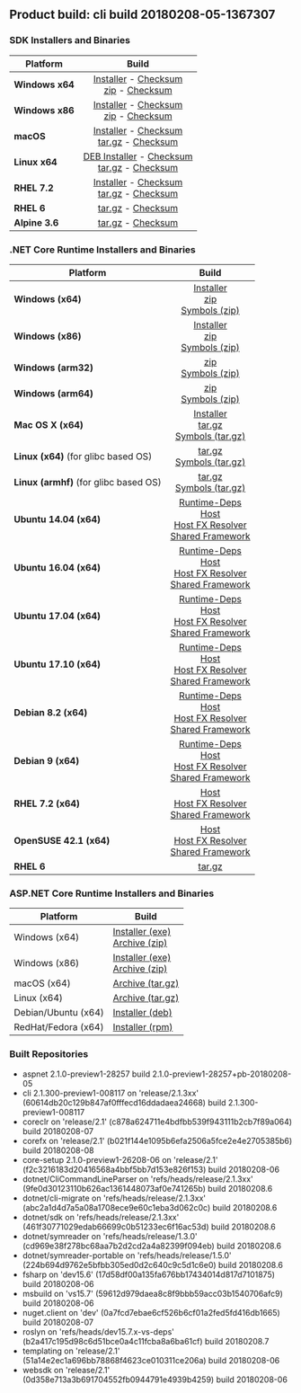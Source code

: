 ## Product build: cli build 20180208-05-1367307

### SDK Installers and Binaries

| Platform | Build |
| -------- | :-------------------------------------: |
| **Windows x64** | [Installer][sdk-win-x64-installer] - [Checksum][sdk-win-x64-installer-checksum]<br>[zip][sdk-win-x64-zip] - [Checksum][sdk-win-x64-zip-checksum] |
| **Windows x86** | [Installer][sdk-win-x86-installer] - [Checksum][sdk-win-x86-installer-checksum]<br>[zip][sdk-win-x86-zip] - [Checksum][sdk-win-x86-zip-checksum] |
| **macOS**       | [Installer][sdk-osx-installer] - [Checksum][sdk-osx-installer-checksum]<br>[tar.gz][sdk-osx-targz] - [Checksum][sdk-osx-targz-checksum] |
| **Linux x64**   | [DEB Installer][sdk-linux-DEB-installer] - [Checksum][sdk-linux-DEB-installer-checksum]<br>[tar.gz][sdk-linux-targz] - [Checksum][sdk-linux-targz-checksum] |
| **RHEL 7.2**    | [Installer][sdk-rhel-7-installer] - [Checksum][sdk-rhel-7-installer-checksum]<br>[tar.gz][sdk-linux-targz] - [Checksum][sdk-linux-targz-checksum] |
| **RHEL 6**      | [tar.gz][sdk-rhel-6-targz] - [Checksum][sdk-rhel-6-targz-checksum] |
| **Alpine 3.6**  | [tar.gz][sdk-alpine-3.6-targz] - [Checksum][sdk-alpine-3.6-targz-checksum] |

[sdk-win-x64-installer]: https://dotnetfeed.blob.core.windows.net/orchestrated-release-2-1/20180208-05/final/assets/Sdk/2.1.300-preview1-008117/dotnet-sdk-2.1.300-preview1-008117-win-x64.exe
[sdk-win-x64-installer-checksum]: https://dotnetfeed.blob.core.windows.net/orchestrated-release-2-1/20180208-05/final/assets/Sdk/2.1.300-preview1-008117/dotnet-sdk-2.1.300-preview1-008117-win-x64.exe.sha
[sdk-win-x64-zip]: https://dotnetfeed.blob.core.windows.net/orchestrated-release-2-1/20180208-05/final/assets/Sdk/2.1.300-preview1-008117/dotnet-sdk-2.1.300-preview1-008117-win-x64.zip
[sdk-win-x64-zip-checksum]: https://dotnetfeed.blob.core.windows.net/orchestrated-release-2-1/20180208-05/final/assets/Sdk/2.1.300-preview1-008117/dotnet-sdk-2.1.300-preview1-008117-win-x64.zip.sha

[sdk-win-x86-installer]: https://dotnetfeed.blob.core.windows.net/orchestrated-release-2-1/20180208-05/final/assets/Sdk/2.1.300-preview1-008117/dotnet-sdk-2.1.300-preview1-008117-win-x86.exe
[sdk-win-x86-installer-checksum]: https://dotnetfeed.blob.core.windows.net/orchestrated-release-2-1/20180208-05/final/assets/Sdk/2.1.300-preview1-008117/dotnet-sdk-2.1.300-preview1-008117-win-x86.exe.sha
[sdk-win-x86-zip]: https://dotnetfeed.blob.core.windows.net/orchestrated-release-2-1/20180208-05/final/assets/Sdk/2.1.300-preview1-008117/dotnet-sdk-2.1.300-preview1-008117-win-x86.zip
[sdk-win-x86-zip-checksum]: https://dotnetfeed.blob.core.windows.net/orchestrated-release-2-1/20180208-05/final/assets/Sdk/2.1.300-preview1-008117/dotnet-sdk-2.1.300-preview1-008117-win-x86.zip.sha

[sdk-osx-installer]: https://dotnetfeed.blob.core.windows.net/orchestrated-release-2-1/20180208-05/final/assets/Sdk/2.1.300-preview1-008117/dotnet-sdk-2.1.300-preview1-008117-osx-x64.pkg
[sdk-osx-installer-checksum]: https://dotnetfeed.blob.core.windows.net/orchestrated-release-2-1/20180208-05/final/assets/Sdk/2.1.300-preview1-008117/dotnet-sdk-2.1.300-preview1-008117-osx-x64.pkg.sha
[sdk-osx-targz]: https://dotnetfeed.blob.core.windows.net/orchestrated-release-2-1/20180208-05/final/assets/Sdk/2.1.300-preview1-008117/dotnet-sdk-2.1.300-preview1-008117-osx-x64.tar.gz
[sdk-osx-targz-checksum]: https://dotnetfeed.blob.core.windows.net/orchestrated-release-2-1/20180208-05/final/assets/Sdk/2.1.300-preview1-008117/dotnet-sdk-2.1.300-preview1-008117-osx-x64.tar.gz.sha

[sdk-linux-targz]: https://dotnetfeed.blob.core.windows.net/orchestrated-release-2-1/20180208-05/final/assets/Sdk/2.1.300-preview1-008117/dotnet-sdk-2.1.300-preview1-008117-linux-x64.tar.gz
[sdk-linux-targz-checksum]: https://dotnetfeed.blob.core.windows.net/orchestrated-release-2-1/20180208-05/final/assets/Sdk/2.1.300-preview1-008117/dotnet-sdk-2.1.300-preview1-008117-linux-x64.tar.gz.sha

[sdk-linux-DEB-installer]: https://dotnetfeed.blob.core.windows.net/orchestrated-release-2-1/20180208-05/final/assets/Sdk/2.1.300-preview1-008117/dotnet-sdk-2.1.300-preview1-008117-x64.deb
[sdk-linux-DEB-installer-checksum]: https://dotnetfeed.blob.core.windows.net/orchestrated-release-2-1/20180208-05/final/assets/Sdk/2.1.300-preview1-008117/dotnet-sdk-2.1.300-preview1-008117-x64.deb.sha

[sdk-rhel-7-installer]: https://dotnetfeed.blob.core.windows.net/orchestrated-release-2-1/20180208-05/final/assets/Sdk/2.1.300-preview1-008117/dotnet-sdk-2.1.300-preview1-008117-rhel-x64.rpm
[sdk-rhel-7-installer-checksum]: https://dotnetfeed.blob.core.windows.net/orchestrated-release-2-1/20180208-05/final/assets/Sdk/2.1.300-preview1-008117/dotnet-sdk-2.1.300-preview1-008117-rhel-x64.rpm.sha

[sdk-rhel-6-targz]: https://dotnetfeed.blob.core.windows.net/orchestrated-release-2-1/20180208-05/final/assets/Sdk/2.1.300-preview1-008117/dotnet-sdk-2.1.300-preview1-008117-rhel.6-x64.tar.gz
[sdk-rhel-6-targz-checksum]: https://dotnetfeed.blob.core.windows.net/orchestrated-release-2-1/20180208-05/final/assets/Sdk/2.1.300-preview1-008117/dotnet-sdk-2.1.300-preview1-008117-rhel.6-x64.tar.gz.sha

[sdk-alpine-3.6-targz]: https://dotnetfeed.blob.core.windows.net/orchestrated-release-2-1/20180208-05/final/assets/Sdk/2.1.300-preview1-008117/dotnet-sdk-2.1.300-preview1-008117-alpine.3.6-x64.tar.gz
[sdk-alpine-3.6-targz-checksum]: https://dotnetfeed.blob.core.windows.net/orchestrated-release-2-1/20180208-05/final/assets/Sdk/2.1.300-preview1-008117/dotnet-sdk-2.1.300-preview1-008117-alpine.3.6-x64.tar.gz.sha


### .NET Core Runtime Installers and Binaries

| Platform | Build |
|---------|:----------:|
| **Windows (x64)**                      | [Installer][win-x64-installer] <br>[zip][win-x64-zip] <br>[Symbols (zip)][win-x64-symbols-zip] |
| **Windows (x86)**                      | [Installer][win-x86-installer] <br>[zip][win-x86-zip] <br>[Symbols (zip)][win-x86-symbols-zip] |
| **Windows (arm32)**                    | [zip][win-arm-zip] <br>[Symbols (zip)][win-arm-symbols-zip] |
| **Windows (arm64)**                    | [zip][win-arm64-zip] <br>[Symbols (zip)][win-arm64-symbols-zip] |
| **Mac OS X (x64)**                     | [Installer][osx-installer] <br>[tar.gz][osx-targz] <br>[Symbols (tar.gz)][osx-symbols-targz] |
| **Linux (x64)** (for glibc based OS)   | [tar.gz][linux-x64-targz] <br>[Symbols (tar.gz)][linux-x64-symbols-targz] |
| **Linux (armhf)** (for glibc based OS) | [tar.gz][linux-arm-targz] <br>[Symbols (tar.gz)][linux-arm-symbols-targz] |
| **Ubuntu 14.04 (x64)**                 | [Runtime-Deps][ubuntu-14.04-runtime-deps] <br>[Host][deb-package-host] <br>[Host FX Resolver][deb-package-hostfxr] <br>[Shared Framework][deb-package-sharedfx] <br> |
| **Ubuntu 16.04 (x64)**                 | [Runtime-Deps][ubuntu-16.04-runtime-deps] <br>[Host][deb-package-host] <br>[Host FX Resolver][deb-package-hostfxr] <br>[Shared Framework][deb-package-sharedfx] <br> |
| **Ubuntu 17.04 (x64)**                 | [Runtime-Deps][ubuntu-17.04-runtime-deps] <br>[Host][deb-package-host] <br>[Host FX Resolver][deb-package-hostfxr] <br>[Shared Framework][deb-package-sharedfx] <br> |
| **Ubuntu 17.10 (x64)**                 | [Runtime-Deps][ubuntu-17.10-runtime-deps] <br>[Host][deb-package-host] <br>[Host FX Resolver][deb-package-hostfxr] <br>[Shared Framework][deb-package-sharedfx] <br> |
| **Debian 8.2 (x64)**                   | [Runtime-Deps][debian-8.2-runtime-deps] <br>[Host][deb-package-host] <br>[Host FX Resolver][deb-package-hostfxr] <br>[Shared Framework][deb-package-sharedfx] <br> |
| **Debian 9 (x64)**                     | [Runtime-Deps][debian-9-runtime-deps] <br>[Host][deb-package-host] <br>[Host FX Resolver][deb-package-hostfxr] <br>[Shared Framework][deb-package-sharedfx] <br> |
| **RHEL 7.2 (x64)**                     | [Host][rhel7-host] <br>[Host FX Resolver][rhel7-hostfxr] <br>[Shared Framework][rhel7-sharedfx] <br> |
| **OpenSUSE 42.1 (x64)**                | [Host][OpenSUSE-42-host] <br>[Host FX Resolver][OpenSUSE-42-hostfxr] <br>[Shared Framework][OpenSUSE-42-sharedfx] <br> |
| **RHEL 6**                             | [tar.gz][rhel-6-targz] |

[win-x64-installer]: https://dotnetfeed.blob.core.windows.net/orchestrated-release-2-1/20180208-05/final/assets/Runtime/2.1.0-preview1-26208-06/dotnet-runtime-2.1.0-preview1-26208-06-win-x64.exe
[win-x64-installer-checksum]: https://dotnetfeed.blob.core.windows.net/orchestrated-release-2-1/20180208-05/final/assets/Runtime/2.1.0-preview1-26208-06/dotnet-runtime-2.1.0-preview1-26208-06-win-x64.exe.sha512
[win-x64-zip]: https://dotnetfeed.blob.core.windows.net/orchestrated-release-2-1/20180208-05/final/assets/Runtime/2.1.0-preview1-26208-06/dotnet-runtime-2.1.0-preview1-26208-06-win-x64.zip
[win-x64-zip-checksum]: https://dotnetfeed.blob.core.windows.net/orchestrated-release-2-1/20180208-05/final/assets/Runtime/2.1.0-preview1-26208-06/dotnet-runtime-2.1.0-preview1-26208-06-win-x64.zip.sha512
[win-x64-symbols-zip]: https://dotnetfeed.blob.core.windows.net/orchestrated-release-2-1/20180208-05/final/assets/Runtime/2.1.0-preview1-26208-06/dotnet-runtime-symbols-2.1.0-preview1-26208-06-win-x64.zip

[win-x86-installer]: https://dotnetfeed.blob.core.windows.net/orchestrated-release-2-1/20180208-05/final/assets/Runtime/2.1.0-preview1-26208-06/dotnet-runtime-2.1.0-preview1-26208-06-win-x86.exe
[win-x86-installer-checksum]: https://dotnetfeed.blob.core.windows.net/orchestrated-release-2-1/20180208-05/final/assets/Runtime/2.1.0-preview1-26208-06/dotnet-runtime-2.1.0-preview1-26208-06-win-x86.exe.sha512
[win-x86-zip]: https://dotnetfeed.blob.core.windows.net/orchestrated-release-2-1/20180208-05/final/assets/Runtime/2.1.0-preview1-26208-06/dotnet-runtime-2.1.0-preview1-26208-06-win-x86.zip
[win-x86-zip-checksum]: https://dotnetfeed.blob.core.windows.net/orchestrated-release-2-1/20180208-05/final/assets/Runtime/2.1.0-preview1-26208-06/dotnet-runtime-2.1.0-preview1-26208-06-win-x86.zip.sha512
[win-x86-symbols-zip]: https://dotnetfeed.blob.core.windows.net/orchestrated-release-2-1/20180208-05/final/assets/Runtime/2.1.0-preview1-26208-06/dotnet-runtime-symbols-2.1.0-preview1-26208-06-win-x86.zip

[win-arm-zip]: https://dotnetfeed.blob.core.windows.net/orchestrated-release-2-1/20180208-05/final/assets/Runtime/2.1.0-preview1-26208-06/dotnet-runtime-2.1.0-preview1-26208-06-win-arm.zip
[win-arm-zip-checksum]: https://dotnetfeed.blob.core.windows.net/orchestrated-release-2-1/20180208-05/final/assets/Runtime/2.1.0-preview1-26208-06/dotnet-runtime-2.1.0-preview1-26208-06-win-arm.zip.sha512
[win-arm-symbols-zip]: https://dotnetfeed.blob.core.windows.net/orchestrated-release-2-1/20180208-05/final/assets/Runtime/2.1.0-preview1-26208-06/dotnet-runtime-symbols-2.1.0-preview1-26208-06-win-arm.zip

[win-arm64-zip]: https://dotnetfeed.blob.core.windows.net/orchestrated-release-2-1/20180208-05/final/assets/Runtime/2.1.0-preview1-26208-06/dotnet-runtime-2.1.0-preview1-26208-06-win-arm64.zip
[win-arm64-zip-checksum]: https://dotnetfeed.blob.core.windows.net/orchestrated-release-2-1/20180208-05/final/assets/Runtime/2.1.0-preview1-26208-06/dotnet-runtime-2.1.0-preview1-26208-06-win-arm64.zip.sha512
[win-arm64-symbols-zip]: https://dotnetfeed.blob.core.windows.net/orchestrated-release-2-1/20180208-05/final/assets/Runtime/2.1.0-preview1-26208-06/dotnet-runtime-symbols-2.1.0-preview1-26208-06-win-arm64.zip

[osx-installer]: https://dotnetfeed.blob.core.windows.net/orchestrated-release-2-1/20180208-05/final/assets/Runtime/2.1.0-preview1-26208-06/dotnet-runtime-2.1.0-preview1-26208-06-osx-x64.pkg
[osx-installer-checksum]: https://dotnetfeed.blob.core.windows.net/orchestrated-release-2-1/20180208-05/final/assets/Runtime/2.1.0-preview1-26208-06/dotnet-runtime-2.1.0-preview1-26208-06-osx-x64.pkg.sha512
[osx-targz]: https://dotnetfeed.blob.core.windows.net/orchestrated-release-2-1/20180208-05/final/assets/Runtime/2.1.0-preview1-26208-06/dotnet-runtime-2.1.0-preview1-26208-06-osx-x64.tar.gz
[osx-targz-checksum]: https://dotnetfeed.blob.core.windows.net/orchestrated-release-2-1/20180208-05/final/assets/Runtime/2.1.0-preview1-26208-06/dotnet-runtime-2.1.0-preview1-26208-06-osx-x64.tar.gz.sha512
[osx-symbols-targz]: https://dotnetfeed.blob.core.windows.net/orchestrated-release-2-1/20180208-05/final/assets/Runtime/2.1.0-preview1-26208-06/dotnet-runtime-symbols-2.1.0-preview1-26208-06-osx-x64.tar.gz

[linux-x64-targz]: https://dotnetfeed.blob.core.windows.net/orchestrated-release-2-1/20180208-05/final/assets/Runtime/2.1.0-preview1-26208-06/dotnet-runtime-2.1.0-preview1-26208-06-linux-x64.tar.gz
[linux-x64-targz-checksum]: https://dotnetfeed.blob.core.windows.net/orchestrated-release-2-1/20180208-05/final/assets/Runtime/2.1.0-preview1-26208-06/dotnet-runtime-2.1.0-preview1-26208-06-linux-x64tar.gz.sha512
[linux-x64-symbols-targz]: https://dotnetfeed.blob.core.windows.net/orchestrated-release-2-1/20180208-05/final/assets/Runtime/2.1.0-preview1-26208-06/dotnet-runtime-symbols-2.1.0-preview1-26208-06-linux-x64.tar.gz
[linux-arm-targz]: https://dotnetfeed.blob.core.windows.net/orchestrated-release-2-1/20180208-05/final/assets/Runtime/2.1.0-preview1-26208-06/dotnet-runtime-2.1.0-preview1-26208-06-linux-arm.tar.gz
[linux-arm-targz-checksum]: https://dotnetfeed.blob.core.windows.net/orchestrated-release-2-1/20180208-05/final/assets/Runtime/2.1.0-preview1-26208-06/dotnet-runtime-2.1.0-preview1-26208-06-linux-arm.tar.gz.sha512
[linux-arm-symbols-targz]: https://dotnetfeed.blob.core.windows.net/orchestrated-release-2-1/20180208-05/final/assets/Runtime/2.1.0-preview1-26208-06/dotnet-runtime-symbols-2.1.0-preview1-26208-06-linux-arm.tar.gz

[ubuntu-14.04-runtime-deps]: https://dotnetfeed.blob.core.windows.net/orchestrated-release-2-1/20180208-05/final/assets/Runtime/2.1.0-preview1-26208-06/dotnet-runtime-deps-2.1.0-preview1-26208-06-ubuntu.14.04-x64.deb
[ubuntu-14.04-runtime-deps-checksum]: https://dotnetfeed.blob.core.windows.net/orchestrated-release-2-1/20180208-05/final/assets/Runtime/2.1.0-preview1-26208-06/dotnet-runtime-deps-2.1.0-preview1-26208-06-ubuntu.14.04-x64.deb.sha512

[ubuntu-16.04-runtime-deps]: https://dotnetfeed.blob.core.windows.net/orchestrated-release-2-1/20180208-05/final/assets/Runtime/2.1.0-preview1-26208-06/dotnet-runtime-deps-2.1.0-preview1-26208-06-ubuntu.16.04-x64.deb
[ubuntu-16.04-runtime-deps-checksum]: https://dotnetfeed.blob.core.windows.net/orchestrated-release-2-1/20180208-05/final/assets/Runtime/2.1.0-preview1-26208-06/dotnet-runtime-deps-2.1.0-preview1-26208-06-ubuntu.16.04-x64.deb.sha512

[ubuntu-17.04-runtime-deps]: https://dotnetfeed.blob.core.windows.net/orchestrated-release-2-1/20180208-05/final/assets/Runtime/2.1.0-preview1-26208-06/dotnet-runtime-deps-2.1.0-preview1-26208-06-ubuntu.17.04-x64.deb
[ubuntu-17.04-runtime-deps-checksum]: https://dotnetfeed.blob.core.windows.net/orchestrated-release-2-1/20180208-05/final/assets/Runtime/2.1.0-preview1-26208-06/dotnet-runtime-deps-2.1.0-preview1-26208-06-ubuntu.17.04-x64.deb.sha512

[ubuntu-17.10-runtime-deps]: https://dotnetfeed.blob.core.windows.net/orchestrated-release-2-1/20180208-05/final/assets/Runtime/2.1.0-preview1-26208-06/dotnet-runtime-deps-2.1.0-preview1-26208-06-ubuntu.17.10-x64.deb
[ubuntu-17.10-runtime-deps-checksum]: https://dotnetfeed.blob.core.windows.net/orchestrated-release-2-1/20180208-05/final/assets/Runtime/2.1.0-preview1-26208-06/dotnet-runtime-deps-2.1.0-preview1-26208-06-ubuntu.17.10-x64.deb.sha512

[debian-8.2-runtime-deps]: https://dotnetfeed.blob.core.windows.net/orchestrated-release-2-1/20180208-05/final/assets/Runtime/2.1.0-preview1-26208-06/dotnet-runtime-deps-2.1.0-preview1-26208-06-debian.8-x64.deb
[debian-8.2-runtime-deps-checksum]: https://dotnetfeed.blob.core.windows.net/orchestrated-release-2-1/20180208-05/final/assets/Runtime/2.1.0-preview1-26208-06/dotnet-runtime-deps-2.1.0-preview1-26208-06-debian.8-x64.deb.sha512

[debian-9-runtime-deps]: https://dotnetfeed.blob.core.windows.net/orchestrated-release-2-1/20180208-05/final/assets/Runtime/2.1.0-preview1-26208-06/dotnet-runtime-deps-2.1.0-preview1-26208-06-debian.9-x64.deb
[debian-9-runtime-deps-checksum]: https://dotnetfeed.blob.core.windows.net/orchestrated-release-2-1/20180208-05/final/assets/Runtime/2.1.0-preview1-26208-06/dotnet-runtime-deps-2.1.0-preview1-26208-06-debian.9-x64.deb.sha512

[deb-package-host]: https://dotnetfeed.blob.core.windows.net/orchestrated-release-2-1/20180208-05/final/assets/Runtime/2.1.0-preview1-26208-06/dotnet-host-2.1.0-preview1-26208-06-x64.deb
[deb-package-host-checksum]: https://dotnetfeed.blob.core.windows.net/orchestrated-release-2-1/20180208-05/final/assets/Runtime/2.1.0-preview1-26208-06/dotnet-host-2.1.0-preview1-26208-06-x64.deb.sha512
[deb-package-hostfxr]: https://dotnetfeed.blob.core.windows.net/orchestrated-release-2-1/20180208-05/final/assets/Runtime/2.1.0-preview1-26208-06/dotnet-hostfxr-2.1.0-preview1-26208-06-x64.deb
[deb-package-hostfxr-checksum]:https://dotnetfeed.blob.core.windows.net/orchestrated-release-2-1/20180208-05/final/assets/Runtime/2.1.0-preview1-26208-06/dotnet-hostfxr-2.1.0-preview1-26208-06-x64.deb.sha512
[deb-package-sharedfx]: https://dotnetfeed.blob.core.windows.net/orchestrated-release-2-1/20180208-05/final/assets/Runtime/2.1.0-preview1-26208-06/dotnet-runtime-2.1.0-preview1-26208-06-x64.deb
[deb-package-sharedfx-checksum]: https://dotnetfeed.blob.core.windows.net/orchestrated-release-2-1/20180208-05/final/assets/Runtime/2.1.0-preview1-26208-06/dotnet-runtime-2.1.0-preview1-26208-06-x64.deb.sha512

[rhel7-host]: https://dotnetfeed.blob.core.windows.net/orchestrated-release-2-1/20180208-05/final/assets/Runtime/2.1.0-preview1-26208-06/dotnet-host-2.1.0-preview1-26208-06-rhel.7-x64.rpm
[rhel7-host-checksum]: https://dotnetfeed.blob.core.windows.net/orchestrated-release-2-1/20180208-05/final/assets/Runtime/2.1.0-preview1-26208-06/dotnet-host-2.1.0-preview1-26208-06-rhel.7-x64.rpm.sha512
[rhel7-hostfxr]: https://dotnetfeed.blob.core.windows.net/orchestrated-release-2-1/20180208-05/final/assets/Runtime/2.1.0-preview1-26208-06/dotnet-hostfxr-2.1.0-preview1-26208-06-rhel.7-x64.rpm
[rhel7-hostfxr-checksum]: https://dotnetfeed.blob.core.windows.net/orchestrated-release-2-1/20180208-05/final/assets/Runtime/2.1.0-preview1-26208-06/dotnet-hostfxr-2.1.0-preview1-26208-06-rhel.7-x64.rpm.sha512
[rhel7-sharedfx]: https://dotnetfeed.blob.core.windows.net/orchestrated-release-2-1/20180208-05/final/assets/Runtime/2.1.0-preview1-26208-06/dotnet-runtime-2.1.0-preview1-26208-06-rhel.7-x64.rpm
[rhel7-sharedfx-checksum]: https://dotnetfeed.blob.core.windows.net/orchestrated-release-2-1/20180208-05/final/assets/Runtime/2.1.0-preview1-26208-06/dotnet-runtime-2.1.0-preview1-26208-06-rhel.7-x64.rpm.sha512

[OpenSUSE-42-host]: https://dotnetfeed.blob.core.windows.net/orchestrated-release-2-1/20180208-05/final/assets/Runtime/2.1.0-preview1-26208-06/dotnet-host-2.1.0-preview1-26208-06-opensuse.42-x64.rpm
[OpenSUSE-42-host-checksum]: https://dotnetfeed.blob.core.windows.net/orchestrated-release-2-1/20180208-05/final/assets/Runtime/2.1.0-preview1-26208-06/dotnet-host-2.1.0-preview1-26208-06-opensuse.42-x64.rpm.sha512
[OpenSUSE-42-hostfxr]: https://dotnetfeed.blob.core.windows.net/orchestrated-release-2-1/20180208-05/final/assets/Runtime/2.1.0-preview1-26208-06/dotnet-hostfxr-2.1.0-preview1-26208-06-opensuse.42-x64.rpm
[OpenSUSE-42-hostfxr-checksum]: https://dotnetfeed.blob.core.windows.net/orchestrated-release-2-1/20180208-05/final/assets/Runtime/2.1.0-preview1-26208-06/dotnet-hostfxr-2.1.0-preview1-26208-06-opensuse.42-x64.rpm.sha512
[OpenSUSE-42-sharedfx]: https://dotnetfeed.blob.core.windows.net/orchestrated-release-2-1/20180208-05/final/assets/Runtime/2.1.0-preview1-26208-06/dotnet-runtime-2.1.0-preview1-26208-06-opensuse.42-x64.rpm
[OpenSUSE-42-sharedfx-checksum]: https://dotnetfeed.blob.core.windows.net/orchestrated-release-2-1/20180208-05/final/assets/Runtime/2.1.0-preview1-26208-06/dotnet-runtime-2.1.0-preview1-26208-06-opensuse.42-x64.rpm.sha512

[rhel-6-targz]: https://dotnetfeed.blob.core.windows.net/orchestrated-release-2-1/20180208-05/final/assets/Runtime/2.1.0-preview1-26208-06/dotnet-runtime-2.1.0-preview1-26208-06-rhel.6-x64.tar.gz


### ASP.NET Core Runtime Installers and Binaries

Platform              | Build
----------------------|---------------------
Windows (x64)         | [Installer (exe)][aspnetcore-win-x64-exe]<br>[Archive (zip)][aspnetcore-win-x64-zip]
Windows (x86)         | [Installer (exe)][aspnetcore-win-x86-exe]<br>[Archive (zip)][aspnetcore-win-x86-zip]
macOS (x64)           | [Archive (tar.gz)][aspnetcore-osx-x64-tar]
Linux (x64)           | [Archive (tar.gz)][aspnetcore-linux-x64-tar]
Debian/Ubuntu (x64)   | [Installer (deb)][aspnetcore-debian-x64-deb]
RedHat/Fedora (x64)   | [Installer (rpm)][aspnetcore-redhat-x64-rpm]

[aspnetcore-win-x64-zip]: https://dotnetfeed.blob.core.windows.net/orchestrated-release-2-1/20180208-05/final/assets/Runtime/2.1.0-preview1-28257/aspnetcore-runtime-2.1.0-preview1-28257-win-x64.zip
[aspnetcore-win-x64-exe]: https://dotnetfeed.blob.core.windows.net/orchestrated-release-2-1/20180208-05/final/assets/Runtime/2.1.0-preview1-28257/aspnetcore-runtime-2.1.0-preview1-28257-win-x64.exe
[aspnetcore-win-x86-zip]: https://dotnetfeed.blob.core.windows.net/orchestrated-release-2-1/20180208-05/final/assets/Runtime/2.1.0-preview1-28257/aspnetcore-runtime-2.1.0-preview1-28257-win-x86.zip
[aspnetcore-win-x86-exe]: https://dotnetfeed.blob.core.windows.net/orchestrated-release-2-1/20180208-05/final/assets/Runtime/2.1.0-preview1-28257/aspnetcore-runtime-2.1.0-preview1-28257-win-x86.exe
[aspnetcore-linux-x64-tar]: https://dotnetfeed.blob.core.windows.net/orchestrated-release-2-1/20180208-05/final/assets/Runtime/2.1.0-preview1-28257/aspnetcore-runtime-2.1.0-preview1-28257-linux-x64.tar.gz
[aspnetcore-osx-x64-tar]: https://dotnetfeed.blob.core.windows.net/orchestrated-release-2-1/20180208-05/final/assets/Runtime/2.1.0-preview1-28257/aspnetcore-runtime-2.1.0-preview1-28257-osx-x64.tar.gz
[aspnetcore-debian-x64-deb]: https://dotnetfeed.blob.core.windows.net/orchestrated-release-2-1/20180208-05/final/assets/Runtime/2.1.0-preview1-28257/aspnetcore-runtime-2.1.0-preview1-28257-x64.deb
[aspnetcore-redhat-x64-rpm]: https://dotnetfeed.blob.core.windows.net/orchestrated-release-2-1/20180208-05/final/assets/Runtime/2.1.0-preview1-28257/aspnetcore-runtime-2.1.0-preview1-28257-rhel.7-x64.rpm

### Built Repositories
 * aspnet 2.1.0-preview1-28257 build 2.1.0-preview1-28257+pb-20180208-05
 * cli 2.1.300-preview1-008117 on 'release/2.1.3xx' (60614db20c129b847af0fffecd16ddadaea24668) build 2.1.300-preview1-008117
 * coreclr on 'release/2.1' (c878a624711e4bdfbb539f943111b2cb7f89a064) build 20180208-07
 * corefx on 'release/2.1' (b021f144e1095b6efa2506a5fce2e4e2705385b6) build 20180208-08
 * core-setup 2.1.0-preview1-26208-06 on 'release/2.1' (f2c3216183d20416568a4bbf5bb7d153e826f153) build 20180208-06
 * dotnet/CliCommandLineParser on 'refs/heads/release/2.1.3xx' (9fe0d30123110b626ac1361448073af0e741265b) build 20180208.6
 * dotnet/cli-migrate on 'refs/heads/release/2.1.3xx' (abc2a1d4d7a5a08a1708ece9e60c1eba3d062c0c) build 20180208.6
 * dotnet/sdk on 'refs/heads/release/2.1.3xx' (461f30771029edab66699c0b51233ec6f16ac53d) build 20180208.6
 * dotnet/symreader on 'refs/heads/release/1.3.0' (cd969e38f278bc68aa7b2d2cd2a4a82399f094eb) build 20180208.6
 * dotnet/symreader-portable on 'refs/heads/release/1.5.0' (224b694d9762e5bfbb305ed0d2c640c9c5d1c6e0) build 20180208.6
 * fsharp on 'dev15.6' (17d58df00a135fa676bb17434014d817d7101875) build 20180208-06
 * msbuild on 'vs15.7' (59612d979daea8c8f9bbb59acc03b1540706afc9) build 20180208-06
 * nuget.client on 'dev' (0a7fcd7ebae6cf526b6cf01a2fed5fd416db1665) build 20180208-07
 * roslyn on 'refs/heads/dev15.7.x-vs-deps' (b2a417c195d98c6d51bce0a4c11fcba8a6ba61cf) build 20180208.7
 * templating on 'release/2.1' (51a14e2ec1a696bb78868f4623ce010311ce206a) build 20180208-06
 * websdk on 'release/2.1' (0d358e713a3b691704552fb0944791e4939b4259) build 20180208-06
